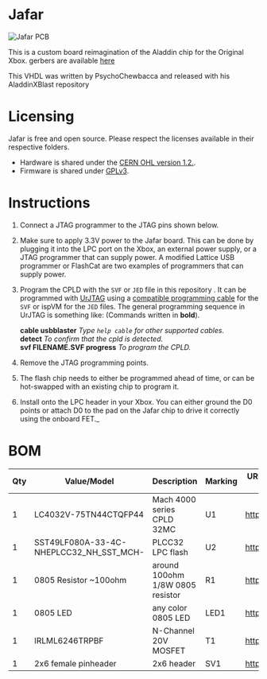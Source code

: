 
# Jafar
![Jafar PCB](https://github.com/Kekule-OXC/Jafar/blob/main/images/JAFAR_pcb.jpg?raw=true)

This is a custom board reimagination of the Aladdin chip for the Original Xbox. gerbers are available [here](https://github.com/Kekule-OXC/Jafar/blob/main/Gerbers/jafar_gerber_v1.zip)

This VHDL was written by PsychoChewbacca and released with his AladdinXBlast repository

# Licensing

Jafar is free and open source. Please respect the licenses available in their respective folders.

-   Hardware is shared under the  [CERN OHL version 1.2.](https://ohwr.org/cernohl).
-   Firmware is shared under  [GPLv3](https://www.gnu.org/licenses/quick-guide-gplv3.en.html).

# Instructions

1.  Connect a JTAG programmer to the JTAG pins shown below.
    
2.  Make sure to apply 3.3V power to the Jafar board. This can be done by plugging it into the LPC port on the Xbox, an external power supply, or a JTAG programmer that can supply power.  A modified Lattice USB programmer or FlashCat are two examples of programmers that can supply power.
    
3.  Program the CPLD with the  `SVF` or `JED`  file in this repository . It can be programmed with  [UrJTAG](http://urjtag.org/)  using a  [compatible programming cable](http://urjtag.org/book/_system_requirements.html#_supported_jtag_adapters_cables) for the `SVF` or ispVM for the `JED` files. The general programming sequence in UrJTAG is something like: (Commands written in  **bold**).
    
    **cable usbblaster**  _Type  `help cable`  for other supported cables._  
    **detect**  _To confirm that the cpld is detected._  
    **svf FILENAME.SVF progress**  _To program the CPLD._
        
4.  Remove the JTAG programming points.
    
5.  The flash chip needs to either be programmed ahead of time, or can be hot-swapped with an existing chip to program it.
        
6.  Install onto the LPC header in your Xbox. You can either ground the D0 points or attach D0 to the pad on the Jafar chip to drive it correctly using the onboard FET._
    
# BOM
| Qty | Value/Model | Description | Marking | URL (Passive components provided as sample only) |
| --- | --- | --- | --- | --- |
| 1 | LC4032V-75TN44CTQFP44 | Mach 4000 series CPLD 32MC | U1 | https://www.digikey.com/short/47m5hh |
| 1 | SST49LF080A-33-4C-NHEPLCC32_NH_SST_MCH- | PLCC32 LPC flash | U2 | https://www.digikey.com/short/47m54w |
| 1 | 0805 Resistor ~100ohm | around 100ohm 1/8W 0805 resistor | R1| https://www.digikey.com/short/47m59f |
| 1 | 0805 LED| any color 0805 LED| LED1 |https://www.digikey.com/short/47m5b2 |
| 1 | IRLML6246TRPBF| N-Channel 20V MOSFET | T1 | https://www.digikey.com/short/47m5zw |
| 1 | 2x6 female pinheader| 2x6 header| SV1 | https://www.digikey.com/short/47m550 |
